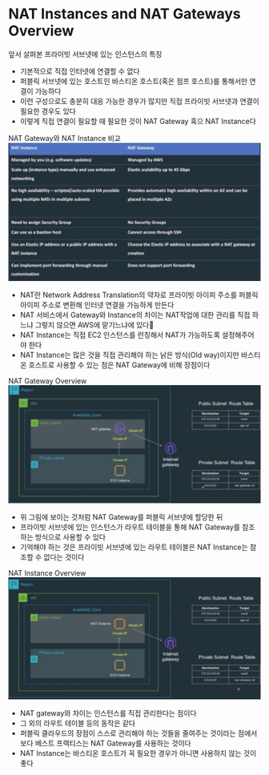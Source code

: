 # NAT Instances and NAT Gateways Overview

앞서 살펴본 프라이빗 서브넷에 있는 인스턴스의 특징
* 기본적으로 직접 인터넷에 연결할 수 없다
* 퍼블릭 서브넷에 있는 호스트인 바스티온 호스트(혹은 점프 호스트)를 통해서만 연결이 가능하다
* 이런 구성으로도 충분히 대응 가능한 경우가 많지만 직접 프라이빗 서브넷과 연결이 필요한 경우도 있다
* 이렇게 직접 연결이 필요할 때 필요한 것이 NAT Gateway 혹으 NAT Instance다

NAT Gateway와 NAT Instance 비교
![nats-versus](./img/nat/nats-versus.png)
* NAT란 Network Address Translation의 약자로 프라이빗 아이피 주소를 퍼블릭 아이피 주소로 변환해 인터넷 연결을 가능하게 만든다
* NAT 서비스에서 Gateway와 Instance의 차이는 NAT작업에 대한 관리를 직접 하느냐 그렇지 않으면 AWS에 맡기느냐에 있다
* NAT Instance는 직접 EC2 인스턴스를 런칭해서 NAT가 가능하도록 설정해주어야 한다
* NAT Instance는 많은 것을 직접 관리해야 하는 낡은 방식(Old way)이지만 바스티온 호스트로 사용할 수 있는 점은 NAT Gateway에 비해 장점이다

NAT Gateway Overview
![nat-ov](./img/nat/nat-ov.png)
* 위 그림에 보이는 것처럼 NAT Gateway를 퍼블릭 서브넷에 할당한 뒤
* 프라이빗 서브넷에 있는 인스턴스가 라우트 테이블을 통해 NAT Gateway를 참조하는 방식으로 사용할 수 있다
* 기억해야 하는 것은 프라이빗 서브넷에 있는 라우트 테이블은 NAT Instance는 참조할 수 없다는 것이다

NAT Instance Overview
![nat-ins-ov](./img/nat/nat-ins-ov.png)
* NAT gateway와 차이는 인스턴스를 직접 관리한다는 점이다
* 그 외의 라우트 테이블 등의 동작은 같다
* 퍼블릭 클라우드의 장점이 스스로 관리해야 하는 것들을 줄여주는 것이라는 점에서 보다 베스트 프랙티스는 NAT Gateway를 사용하는 것이다
* NAT Instance는 바스티온 호스트가 꼭 필요한 경우가 아니면 사용하지 않는 것이 좋다